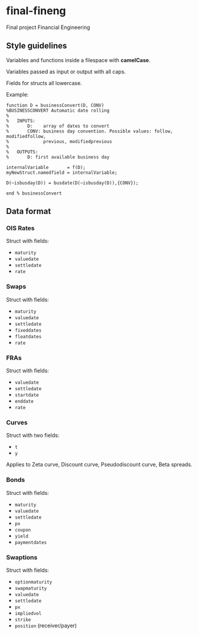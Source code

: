 # final-fineng
Final project Financial Engineering

## Style guidelines

Variables and functions inside a filespace with **camelCase**.

Variables passed as input or output with all caps.

Fields for structs all lowercase.

Example:

```
function D = businessConvert(D, CONV)
%BUSINESSCONVERT Automatic date rolling
%
%   INPUTS:
%       D:    array of dates to convert
%       CONV: business day convention. Possible values: follow, modifiedfollow,
%             previous, modifiedprevious
%
%   OUTPUTS:
%       D: first available business day

internalVariable       = f(D);
myNewStruct.namedfield = internalVariable;

D(~isbusday(D)) = busdate(D(~isbusday(D)),{CONV});

end % businessConvert
```

## Data format

### OIS Rates

Struct with fields:

* `maturity`
* `valuedate`
* `settledate`
* `rate`

### Swaps

Struct with fields:

* `maturity`
* `valuedate`
* `settledate`
* `fixeddates`
* `floatdates`
* `rate`

### FRAs

Struct with fields:

* `valuedate`
* `settledate`
* `startdate`
* `enddate`
* `rate`

### Curves

Struct with two fields:

* `t`
* `y`

Applies to Zeta curve, Discount curve, Pseudodiscount curve, Beta spreads.

### Bonds

Struct with fields:

* `maturity`
* `valuedate`
* `settledate`
* `px`
* `coupon`
* `yield`
* `paymentdates`

### Swaptions

Struct with fields:

* `optionmaturity`
* `swapmaturity`
* `valuedate`
* `settledate`
* `px`
* `impliedvol`
* `strike`
* `position` (receiver/payer)
